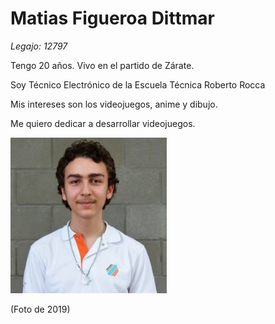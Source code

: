 # Matias Figueroa Dittmar

*Legajo: 12797*

Tengo 20 años.
Vivo en el partido de Zárate.

Soy Técnico Electrónico de la Escuela Técnica Roberto Rocca

Mis intereses son los videojuegos, anime y dibujo.

Me quiero dedicar a desarrollar videojuegos.

![foto](Yo.jpg)

(Foto de 2019)
